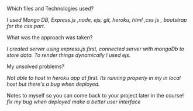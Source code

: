 Which files and Technologies used?

 *I used Mongo DB, Express.js ,node, ejs, git, heroku, html ,css js , bootstrap for the css part.*


What was the approach was taken?

 *I created server using express.js first, connected server with mongoDb to store data. To render things dynamically I used ejs.*


My unsolved problems?

 *Not able to host in heroku app at first. Its running properly in my in local host but there's a bug when deployed.*


Notes to myself so you can come back to your project later in the course!
  *fix my bug when deployed*
  *make a better user interface*
